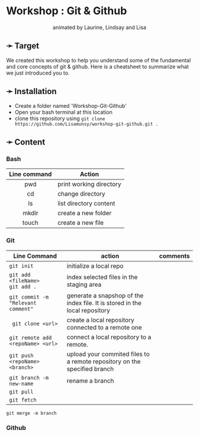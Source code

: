 # Workshop : __Git & Github__
 <p style="text-align: center;">animated by Laurine, Lindsay and Lisa</p>
 
## ➛ Target
We created this workshop to help you understand some of the fundamental and core concepts of git & github.
Here is a cheatsheet to summarize what we just introduced you to.

## ➛ Installation
- Create a folder named 'Workshop-Git-Github'
- Open your bash terminal at this location
- clone this repository using `git clone https://github.com/Lisamunsy/workshop-git-github.git . `

## ➛ Content
### Bash
Line command | Action 
:---:|---
pwd | print working directory
cd | change directory
ls | list directory content
mkdir | create a new folder
touch | create a new file

### Git

Line Command | action | comments
--------------------- | --- |---
`git init` | initialize a local repo
`git add <fileName>` <br/> `git add .` | index selected files in the staging area 
`git commit -m "Relevant comment"` | generate a snapshop of the index file. It is stored in the local repository  
` git clone <url>` | create a local repository connected to a remote one
`git remote add <repoName> <url>` | connect a local repository to a remote.
`git push <repoName> <branch>` | upload your commited files to a remote repository on the specified branch
`git branch -m new-name`| rename a branch
`git pull`|
`git fetch` |
`git merge -m branch`

### Github


